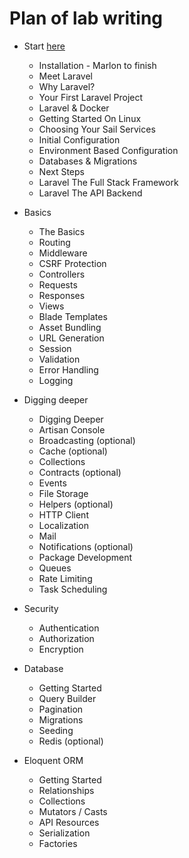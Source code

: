 # Plan of lab writing

* Start [here](https://laravel.com/docs/master/installation)
    * Installation - Marlon to finish
    * Meet Laravel
    * Why Laravel?
    * Your First Laravel Project
    * Laravel & Docker
    * Getting Started On Linux
    * Choosing Your Sail Services
    * Initial Configuration
    * Environment Based Configuration
    * Databases & Migrations
    * Next Steps
    * Laravel The Full Stack Framework
    * Laravel The API Backend

* Basics
    * The Basics
    * Routing
    * Middleware
    * CSRF Protection
    * Controllers
    * Requests
    * Responses
    * Views
    * Blade Templates
    * Asset Bundling
    * URL Generation
    * Session
    * Validation
    * Error Handling
    * Logging

* Digging deeper
    * Digging Deeper
    * Artisan Console
    * Broadcasting (optional)
    * Cache (optional)
    * Collections
    * Contracts (optional)
    * Events
    * File Storage
    * Helpers (optional)
    * HTTP Client
    * Localization
    * Mail
    * Notifications (optional)
    * Package Development
    * Queues
    * Rate Limiting
    * Task Scheduling

* Security
  * Authentication
  * Authorization
  * Encryption

* Database
  * Getting Started
  * Query Builder
  * Pagination
  * Migrations
  * Seeding
  * Redis (optional)

* Eloquent ORM

  * Getting Started
  * Relationships
  * Collections
  * Mutators / Casts
  * API Resources
  * Serialization
  * Factories
